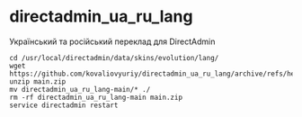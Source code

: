 # directadmin_ua_ru_lang
Український та російський переклад для DirectAdmin
```
cd /usr/local/directadmin/data/skins/evolution/lang/  
wget https://github.com/kovaliovyuriy/directadmin_ua_ru_lang/archive/refs/heads/main.zip  
unzip main.zip  
mv directadmin_ua_ru_lang-main/* ./
rm -rf directadmin_ua_ru_lang-main main.zip  
service directadmin restart  
```

